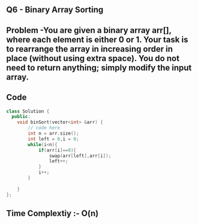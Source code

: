 ## Q6 - Binary Array Sorting

## Problem -You are given a binary array arr[], where each element is either 0 or 1. Your task is to rearrange the array in increasing order in place (without using extra space). You do not need to return anything; simply modify the input array.

## Code
```cpp
class Solution {
  public:
    void binSort(vector<int> &arr) {
        // code here
        int n = arr.size();
        int left = 0,i = 0;
        while(i<n){
            if(arr[i]==0){
                swap(arr[left],arr[i]);
                left++;
            }
            i++;
        }
        
    }
};
```
## Time Complextiy :- O(n) 